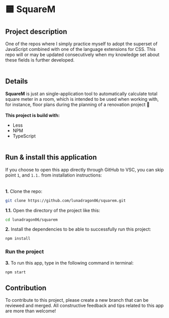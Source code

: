 # 🟦 SquareM
<!-- <img src="/assets/homepage.png" alt="Alt text"> -->
## Project description 
One of the repos where I simply practice myself to adopt the superset of JavaScript combined with one of the language extensions for CSS. This repo will or may be updated consecutively when my knowledge set about these fields is further developed. 
<br><br>
## Details
**SquareM** is just an single-application tool to automatically calculate total square meter in a room, which is intended to be used when working with, for instance, floor plans during the planning of a renovation project 🔨 
<br><br>
**This project is build with:**
* Less 
* NPM
* TypeScript
<br><br>
## Run & install this application
If you choose to open this app directly through GitHub to VSC, you can skip point `1`, and `1.1.` from installation instructions:
<br><br>
<br>
**1.** Clone the repo:
```bash
git clone https://github.com/lunadragon06/squarem.git
```
**1.1.** Open the directory of the project like this:
```bash
cd lunadragon06/squarem
```
**2.** Install the dependencies to be able to successfully run this project:
```bash
npm install 
```
### Run the project
**3.** To run this app, type in the following command in terminal:
```bash
npm start
```
## Contribution
To contribute to this project, please create a new branch that can be reviewed and merged. All constructive feedback and tips related to this app are more than welcome!
<br>
<br>
<br>
